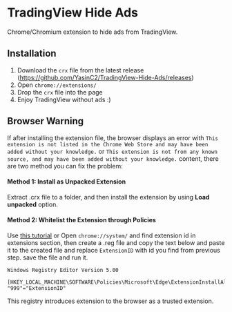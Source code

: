 # TradingView Hide Ads
Chrome/Chromium extension to hide ads from TradingView.

## Installation

1. Download the `crx` file from the latest release (https://github.com/YasinC2/TradingView-Hide-Ads/releases) 
2. Open `chrome://extensions/`
3. Drop the `crx` file into the page
4. Enjoy TradingView without ads :)

## Browser Warning

If after installing the extension file, the browser displays an error with 
`This extension is not listed in the Chrome Web Store and may have been added without your knowledge.`
or
`This extension is not from any known source, and may have been added without your knowledge.`
 content, there are two method you can fix the problem:
 
 #### Method 1: Install as Unpacked Extension
 Extract .crx file to a folder, and then install the extension by using **Load unpacked** option.
 
 #### Method 2: Whitelist the Extension through Policies
 Use [this tutorial](https://techjourney.net/chrome-edge-disables-crx-installed-extensions-workarounds-to-turn-on/)
 or
 Open `chrome://system/` and find extension id in extensions section, then create a .reg file and copy the text below and paste it to the created file and replace `ExtensionID` with id you find from previous step. save the file and run it.
 ```
 Windows Registry Editor Version 5.00

[HKEY_LOCAL_MACHINE\SOFTWARE\Policies\Microsoft\Edge\ExtensionInstallAllowlist]
"999"="ExtensionID"
 ```
 This registry introduces extension to the browser as a trusted extension.
